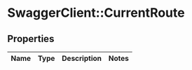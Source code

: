 # SwaggerClient::CurrentRoute

## Properties
Name | Type | Description | Notes
------------ | ------------- | ------------- | -------------


